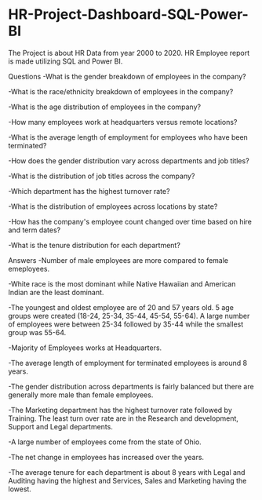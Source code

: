 # HR-Project-Dashboard-SQL-Power-BI

The Project is about HR Data from year 2000 to 2020. HR Employee report is made utilizing SQL and Power BI.

Questions
-What is the gender breakdown of employees in the company?


-What is the race/ethnicity breakdown of employees in the company?


-What is the age distribution of employees in the company?


-How many employees work at headquarters versus remote locations?


-What is the average length of employment for employees who have been terminated?


-How does the gender distribution vary across departments and job titles?


-What is the distribution of job titles across the company?


-Which department has the highest turnover rate?


-What is the distribution of employees across locations by state?


-How has the company's employee count changed over time based on hire and term dates?


-What is the tenure distribution for each department?


Answers
-Number of male employees are more compared to female emeployees.


-White race is the most dominant while Native Hawaiian and American Indian are the least dominant.


-The youngest and oldest employee are of 20 and 57 years old. 5 age groups were created (18-24, 25-34, 35-44, 45-54, 55-64). A large number of employees were between 25-34 followed by 35-44 while the smallest group was 55-64.


-Majority of Employees works at Headquarters.


-The average length of employment for terminated employees is around 8 years.


-The gender distribution across departments is fairly balanced but there are generally more male than female employees.


-The Marketing department has the highest turnover rate followed by Training. The least turn over rate are in the Research and development, Support and Legal departments.


-A large number of employees come from the state of Ohio.


-The net change in employees has increased over the years.


-The average tenure for each department is about 8 years with Legal and Auditing having the highest and Services, Sales and Marketing having the lowest.
